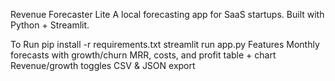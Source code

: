 Revenue Forecaster Lite
A local forecasting app for SaaS startups. Built with Python + Streamlit.

To Run
pip install -r requirements.txt
streamlit run app.py
Features
Monthly forecasts with growth/churn
MRR, costs, and profit table + chart
Revenue/growth toggles
CSV & JSON export
